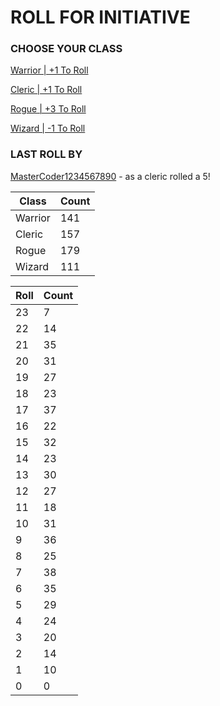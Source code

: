 # ROLL FOR INITIATIVE
### CHOOSE YOUR CLASS

[Warrior | +1 To Roll](https://github.com/benjaminsampica/benjaminsampica/issues/new?title=roll%7Cwarrior&body=Just+click+%27Submit+new+issue%27.)

[Cleric | +1 To Roll](https://github.com/benjaminsampica/benjaminsampica/issues/new?title=roll%7Ccleric&body=Just+click+%27Submit+new+issue%27.)

[Rogue | +3 To Roll](https://github.com/benjaminsampica/benjaminsampica/issues/new?title=roll%7Crogue&body=Just+click+%27Submit+new+issue%27.)

[Wizard | -1 To Roll](https://github.com/benjaminsampica/benjaminsampica/issues/new?title=roll%7Cwizard&body=Just+click+%27Submit+new+issue%27.)
### LAST ROLL BY
[MasterCoder1234567890](https://www.github.com/MasterCoder1234567890) - as a cleric rolled a 5!

|Class|Count|
|-|-|
|Warrior|141|
|Cleric|157|
|Rogue|179|
|Wizard|111|

|Roll|Count|
|-|-|
|23|7
|22|14
|21|35
|20|31
|19|27
|18|23
|17|37
|16|22
|15|32
|14|23
|13|30
|12|27
|11|18
|10|31
|9|36
|8|25
|7|38
|6|35
|5|29
|4|24
|3|20
|2|14
|1|10
|0|0
